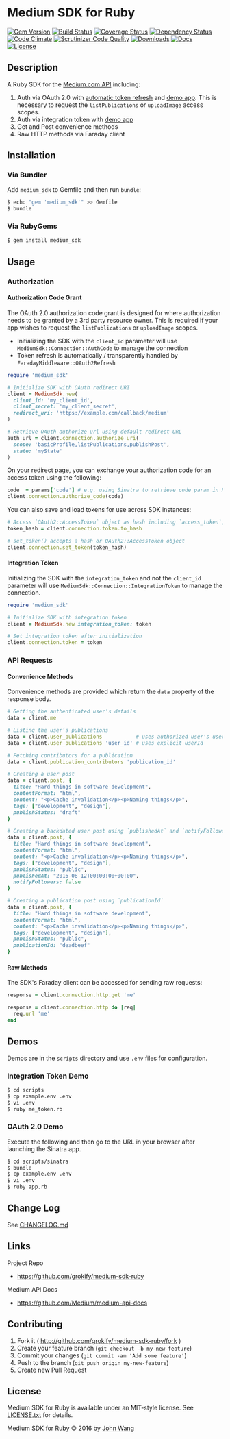 Medium SDK for Ruby
========================

[![Gem Version][gem-version-svg]][gem-version-link]
[![Build Status][build-status-svg]][build-status-link]
[![Coverage Status][coverage-status-svg]][coverage-status-link]
[![Dependency Status][dependency-status-svg]][dependency-status-link]
[![Code Climate][codeclimate-status-svg]][codeclimate-status-link]
[![Scrutinizer Code Quality][scrutinizer-status-svg]][scrutinizer-status-link]
[![Downloads][downloads-svg]][downloads-link]
[![Docs][docs-rubydoc-svg]][docs-rubydoc-link]
[![License][license-svg]][license-link]

## Description

A Ruby SDK for the [Medium.com API](https://github.com/Medium/medium-api-docs) including:

1. Auth via OAuth 2.0 with [automatic token refresh](https://github.com/grokify/faraday_middleware-oauth2_refresh) and [demo app](https://github.com/grokify/medium-sdk-ruby/tree/master/scripts/sinatra). This is necessary to request the `listPublications` or `uploadImage` access scopes.
1. Auth via integration token with [demo app](https://github.com/grokify/medium-sdk-ruby/blob/master/scripts)
1. Get and Post convenience methods
1. Raw HTTP methods via Faraday client

## Installation

### Via Bundler

Add `medium_sdk` to Gemfile and then run `bundle`:

```sh
$ echo "gem 'medium_sdk'" >> Gemfile
$ bundle
```

### Via RubyGems

```sh
$ gem install medium_sdk
```

## Usage

### Authorization

#### Authorization Code Grant

The OAuth 2.0 authorization code grant is designed for where authorization needs to be granted by a 3rd party resource owner. This is required if your app wishes to request the `listPublications` or `uploadImage` scopes.

* Initializing the SDK with the `client_id` parameter will use `MediumSdk::Connection::AuthCode` to manage the connection
* Token refresh is automatically / transparently handled by `FaradayMiddleware::OAuth2Refresh`

```ruby
require 'medium_sdk'

# Initialize SDK with OAuth redirect URI
client = MediumSdk.new(
  client_id: 'my_client_id',
  client_secret: 'my_client_secret',
  redirect_uri: 'https://example.com/callback/medium'
)

# Retrieve OAuth authorize url using default redirect URL
auth_url = client.connection.authorize_uri(
  scope: 'basicProfile,listPublications,publishPost',
  state: 'myState'
)
```

On your redirect page, you can exchange your authorization code for an access token using the following:

```ruby
code  = params['code'] # e.g. using Sinatra to retrieve code param in Redirect URI
client.connection.authorize_code(code)
```

You can also save and load tokens for use across SDK instances:

```ruby
# Access `OAuth2::AccessToken` object as hash including `access_token`, `refresh_token`, etc.
token_hash = client.connection.token.to_hash

# set_token() accepts a hash or OAuth2::AccessToken object
client.connection.set_token(token_hash)
```

#### Integration Token

Initializing the SDK with the `integration_token` and not the `client_id` parameter will use `MediumSdk::Connection::IntegrationToken` to manage the connection.

```ruby
require 'medium_sdk'

# Initialize SDK with integration token
client = MediumSdk.new integration_token: token

# Set integration token after initialization
client.connection.token = token
```

### API Requests

#### Convenience Methods

Convenience methods are provided which return the `data` property of the response body.

```ruby
# Getting the authenticated user’s details
data = client.me

# Listing the user’s publications
data = client.user_publications           # uses authorized user's userId
data = client.user_publications 'user_id' # uses explicit userId

# Fetching contributors for a publication
data = client.publication_contributors 'publication_id'

# Creating a user post
data = client.post, {
  title: "Hard things in software development",
  contentFormat: "html",
  content: "<p>Cache invalidation</p><p>Naming things</p>",
  tags: ["development", "design"],
  publishStatus: "draft"
}

# Creating a backdated user post using `publishedAt` and `notifyFollowers`
data = client.post, {
  title: "Hard things in software development",
  contentFormat: "html",
  content: "<p>Cache invalidation</p><p>Naming things</p>",
  tags: ["development", "design"],
  publishStatus: "public",
  publishedAt: "2016-08-12T00:00:00+00:00",
  notifyFollowers: false
}

# Creating a publication post using `publicationId`
data = client.post, {
  title: "Hard things in software development",
  contentFormat: "html",
  content: "<p>Cache invalidation</p><p>Naming things</p>",
  tags: ["development", "design"],
  publishStatus: "public",
  publicationId: "deadbeef"
}
```

#### Raw Methods

The SDK's Faraday client can be accessed for sending raw requests:

```ruby
response = client.connection.http.get 'me'

response = client.connection.http do |req|
  req.url 'me'
end
```

## Demos

Demos are in the `scripts` directory and use `.env` files for configuration.

### Integration Token Demo

```bash
$ cd scripts
$ cp example.env .env
$ vi .env
$ ruby me_token.rb
```

### OAuth 2.0 Demo

Execute the following and then go to the URL in your browser after launching the Sinatra app.

```bash
$ cd scripts/sinatra
$ bundle
$ cp example.env .env
$ vi .env
$ ruby app.rb
``` 

## Change Log

See [CHANGELOG.md](CHANGELOG.md)

## Links

Project Repo

* https://github.com/grokify/medium-sdk-ruby

Medium API Docs

* https://github.com/Medium/medium-api-docs

## Contributing

1. Fork it ( http://github.com/grokify/medium-sdk-ruby/fork )
2. Create your feature branch (`git checkout -b my-new-feature`)
3. Commit your changes (`git commit -am 'Add some feature'`)
4. Push to the branch (`git push origin my-new-feature`)
5. Create new Pull Request

## License

Medium SDK for Ruby is available under an MIT-style license. See [LICENSE.txt](LICENSE.txt) for details.

Medium SDK for Ruby &copy; 2016 by [John Wang](https://github.com/grokify)

 [gem-version-svg]: https://badge.fury.io/rb/medium_sdk.svg
 [gem-version-link]: http://badge.fury.io/rb/medium_sdk
 [downloads-svg]: http://ruby-gem-downloads-badge.herokuapp.com/medium_sdk
 [downloads-link]: https://rubygems.org/gems/medium_sdk
 [build-status-svg]: https://api.travis-ci.org/grokify/medium-sdk-ruby.svg?branch=master
 [build-status-link]: https://travis-ci.org/grokify/medium-sdk-ruby
 [coverage-status-svg]: https://coveralls.io/repos/grokify/medium-sdk-ruby/badge.svg?branch=master
 [coverage-status-link]: https://coveralls.io/r/grokify/medium-sdk-ruby?branch=master
 [dependency-status-svg]: https://gemnasium.com/grokify/medium-sdk-ruby.svg
 [dependency-status-link]: https://gemnasium.com/grokify/medium-sdk-ruby
 [codeclimate-status-svg]: https://codeclimate.com/github/grokify/medium-sdk-ruby/badges/gpa.svg
 [codeclimate-status-link]: https://codeclimate.com/github/grokify/medium-sdk-ruby
 [scrutinizer-status-svg]: https://scrutinizer-ci.com/g/grokify/medium-sdk-ruby/badges/quality-score.png?b=master
 [scrutinizer-status-link]: https://scrutinizer-ci.com/g/grokify/medium-sdk-ruby/?branch=master
 [docs-rubydoc-svg]: https://img.shields.io/badge/docs-rubydoc-blue.svg
 [docs-rubydoc-link]: http://www.rubydoc.info/gems/medium_sdk/
 [license-svg]: https://img.shields.io/badge/license-MIT-blue.svg
 [license-link]: https://github.com/grokify/medium-sdk-ruby/blob/master/LICENSE.txt

